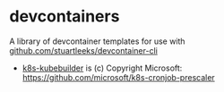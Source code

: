# devcontainers

A library of devcontainer templates for use with [github.com/stuartleeks/devcontainer-cli](https://github.com/stuartleeks/devcontainer-cli)

* [k8s-kubebuilder](https://github.com/stuartleeks/devcontainers/tree/master/k8s-kubebuilder/) is (c) Copyright Microsoft: https://github.com/microsoft/k8s-cronjob-prescaler
